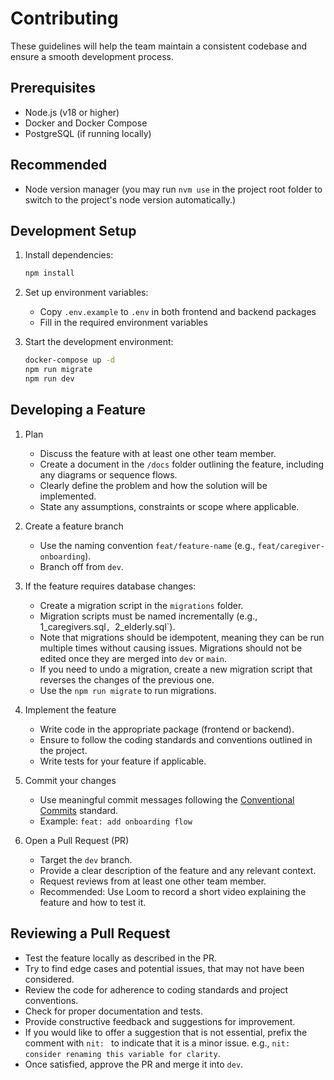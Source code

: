 # Contributing

These guidelines will help the team maintain a consistent codebase and ensure a smooth development process.

## Prerequisites

- Node.js (v18 or higher)
- Docker and Docker Compose
- PostgreSQL (if running locally)

## Recommended

- Node version manager (you may run `nvm use` in the project root folder to switch to the project's node version automatically.)

## Development Setup

1. Install dependencies:

   ```bash
   npm install
   ```

2. Set up environment variables:

   - Copy `.env.example` to `.env` in both frontend and backend packages
   - Fill in the required environment variables

3. Start the development environment:
   ```bash
   docker-compose up -d
   npm run migrate
   npm run dev
   ```

## Developing a Feature

1. Plan

   - Discuss the feature with at least one other team member.
   - Create a document in the `/docs` folder outlining the feature, including any diagrams or sequence flows.
   - Clearly define the problem and how the solution will be implemented.
   - State any assumptions, constraints or scope where applicable.

2. Create a feature branch

   - Use the naming convention `feat/feature-name` (e.g., `feat/caregiver-onboarding`).
   - Branch off from `dev`.

3. If the feature requires database changes:

   - Create a migration script in the `migrations` folder.
   - Migration scripts must be named incrementally (e.g., 1_caregivers.sql`, `2_elderly.sql`).
   - Note that migrations should be idempotent, meaning they can be run multiple times without causing issues. Migrations should not be edited once they are merged into `dev` or `main`.
   - If you need to undo a migration, create a new migration script that reverses the changes of the previous one.
   - Use the `npm run migrate` to run migrations.

4. Implement the feature

   - Write code in the appropriate package (frontend or backend).
   - Ensure to follow the coding standards and conventions outlined in the project.
   - Write tests for your feature if applicable.

5. Commit your changes

   - Use meaningful commit messages following the [Conventional Commits](https://www.conventionalcommits.org/en/v1.0.0/) standard.
   - Example: `feat: add onboarding flow`

6. Open a Pull Request (PR)

   - Target the `dev` branch.
   - Provide a clear description of the feature and any relevant context.
   - Request reviews from at least one other team member.
   - Recommended: Use Loom to record a short video explaining the feature and how to test it.

## Reviewing a Pull Request

- Test the feature locally as described in the PR.
- Try to find edge cases and potential issues, that may not have been considered.
- Review the code for adherence to coding standards and project conventions.
- Check for proper documentation and tests.
- Provide constructive feedback and suggestions for improvement.
- If you would like to offer a suggestion that is not essential, prefix the comment with `nit: ` to indicate that it is a minor issue. e.g., `nit: consider renaming this variable for clarity`.
- Once satisfied, approve the PR and merge it into `dev`.
